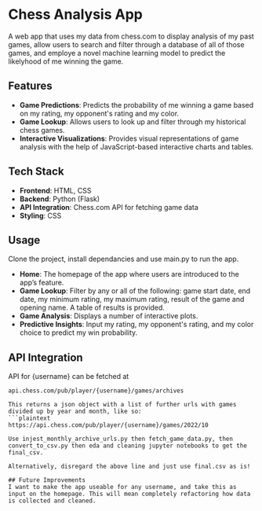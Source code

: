# Chess Analysis App

A web app that uses my data from chess.com to display analysis of my past games, allow users to search and filter through a database of all of those games, and employe a novel machine learning model to predict the likelyhood of me winning the game.

## Features

- **Game Predictions**: Predicts the probability of me winning a game based on my rating, my opponent's rating and my color.
- **Game Lookup**: Allows users to look up and filter through my historical chess games.
- **Interactive Visualizations**: Provides visual representations of game analysis with the help of JavaScript-based interactive charts and tables.
  
## Tech Stack

- **Frontend**: HTML, CSS
- **Backend**: Python (Flask)
- **API Integration**: Chess.com API for fetching game data
- **Styling**: CSS

## Usage

Clone the project, install dependancies and use main.py to run the app.

- **Home**: The homepage of the app where users are introduced to the app’s feature.
- **Game Lookup**: Filter by any or all of the following: game start date, end date, my minimum rating, my maximum rating, result of the game and opening name. A table of results is provided.
- **Game Analysis**: Displays a number of interactive plots. 
- **Predictive Insights**: Input my rating, my opponent's rating, and my color choice to predict my win probability.
  
## API Integration

API for {username} can be fetched at
```plaintext
api.chess.com/pub/player/{username}/games/archives

This returns a json object with a list of further urls with games divided up by year and month, like so:
```plaintext
https://api.chess.com/pub/player/{username}/games/2022/10

Use injest_monthly_archive_urls.py then fetch_game_data.py, then convert_to_csv.py then eda and cleaning jupyter notebooks to get the final_csv.

Alternatively, disregard the above line and just use final.csv as is!

## Future Improvements
I want to make the app useable for any username, and take this as input on the homepage. This will mean completely refactoring how data is collected and cleaned.



  